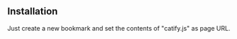 Installation
--------------

Just create a new bookmark and set the contents of "catify.js" as page URL.

